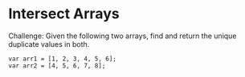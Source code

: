 # Intersect Arrays

Challenge:
Given the following two arrays, find and return the unique duplicate values in both.

```
var arr1 = [1, 2, 3, 4, 5, 6];
var arr2 = [4, 5, 6, 7, 8];
```
